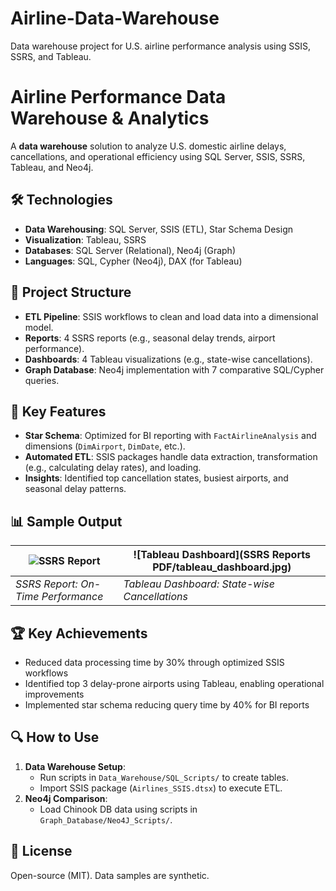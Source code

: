# Airline-Data-Warehouse
Data warehouse project for U.S. airline performance analysis using SSIS, SSRS, and Tableau.
# Airline Performance Data Warehouse & Analytics

A **data warehouse** solution to analyze U.S. domestic airline delays, cancellations, and operational efficiency using SQL Server, SSIS, SSRS, Tableau, and Neo4j.

## 🛠️ Technologies
- **Data Warehousing**: SQL Server, SSIS (ETL), Star Schema Design  
- **Visualization**: Tableau, SSRS  
- **Databases**: SQL Server (Relational), Neo4j (Graph)  
- **Languages**: SQL, Cypher (Neo4j), DAX (for Tableau)

## 📂 Project Structure
- **ETL Pipeline**: SSIS workflows to clean and load data into a dimensional model.
- **Reports**: 4 SSRS reports (e.g., seasonal delay trends, airport performance).
- **Dashboards**: 4 Tableau visualizations (e.g., state-wise cancellations).
- **Graph Database**: Neo4j implementation with 7 comparative SQL/Cypher queries.

## 🚀 Key Features
- **Star Schema**: Optimized for BI reporting with `FactAirlineAnalysis` and dimensions (`DimAirport`, `DimDate`, etc.).
- **Automated ETL**: SSIS packages handle data extraction, transformation (e.g., calculating delay rates), and loading.
- **Insights**: Identified top cancellation states, busiest airports, and seasonal delay patterns.

## 📊 Sample Output
| ![SSRS Report](Reports_Visualizations/SSRS_Reports/OnTime_Performance.png) | ![Tableau Dashboard](SSRS Reports PDF/tableau_dashboard.jpg) |
|---------------------------------------------------------------------------|-----------------------------------------------------------------------------|
| *SSRS Report: On-Time Performance*                                        | *Tableau Dashboard: State-wise Cancellations*                               |
## 🏆 Key Achievements  
- Reduced data processing time by 30% through optimized SSIS workflows  
- Identified top 3 delay-prone airports using Tableau, enabling operational improvements  
- Implemented star schema reducing query time by 40% for BI reports

## 🔍 How to Use
1. **Data Warehouse Setup**:
   - Run scripts in `Data_Warehouse/SQL_Scripts/` to create tables.
   - Import SSIS package (`Airlines_SSIS.dtsx`) to execute ETL.
2. **Neo4j Comparison**:
   - Load Chinook DB data using scripts in `Graph_Database/Neo4J_Scripts/`.

## 📜 License
Open-source (MIT). Data samples are synthetic.
